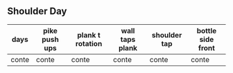 ## Shoulder Day

| days  | pike push ups | plank t rotation | wall taps plank | shoulder tap | bottle side front |
|-------|---------------|------------------|-----------------|--------------|-------------------|
| conte | conte         | conte            | conte           | conte        | conte             |
